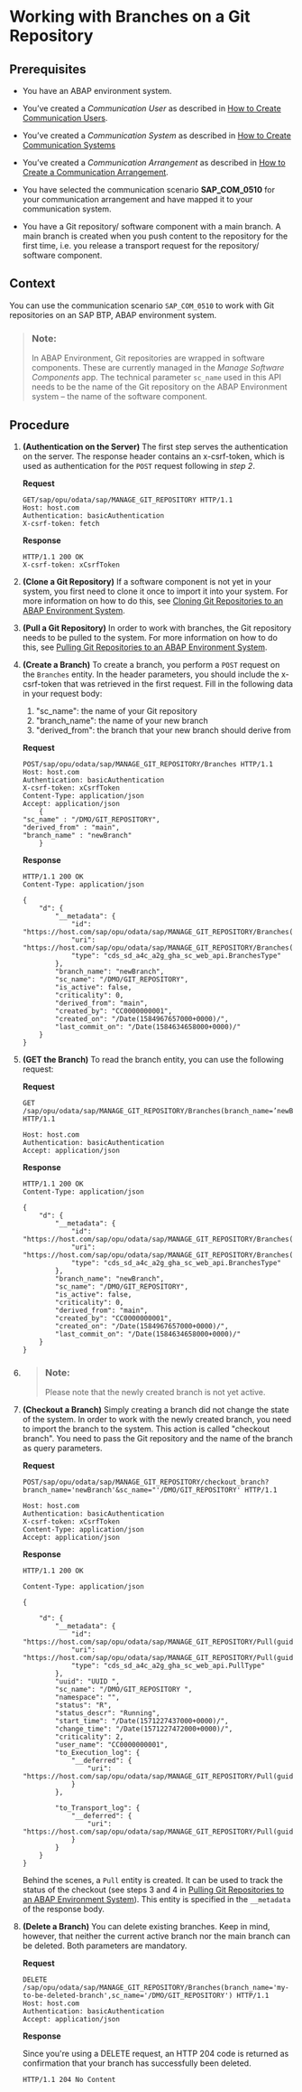 <!-- loiof571353ba0c24f37bd77c8b4b8ff5530 -->

# Working with Branches on a Git Repository



<a name="loiof571353ba0c24f37bd77c8b4b8ff5530__prereq_ign_rdy_clb"/>

## Prerequisites

-   You have an ABAP environment system.

-   You’ve created a *Communication User* as described in [How to Create Communication Users](../50-administration-and-ops/How_to_Create_Communication_Users_0377ade.md).

-   You’ve created a *Communication System* as described in [How to Create Communication Systems](../50-administration-and-ops/How_to_Create_Communication_Systems_c2234ac.md)
-   You’ve created a *Communication Arrangement* as described in [How to Create a Communication Arrangement](../50-administration-and-ops/How_to_Create_a_Communication_Arrangement_a0771f6.md).

-   You have selected the communication scenario **SAP\_COM\_0510** for your communication arrangement and have mapped it to your communication system.
-   You have a Git repository/ software component with a main branch. A main branch is created when you push content to the repository for the first time, i.e. you release a transport request for the repository/ software component.



<a name="loiof571353ba0c24f37bd77c8b4b8ff5530__context_app_2gy_clb"/>

## Context

You can use the communication scenario `SAP_COM_0510` to work with Git repositories on an SAP BTP, ABAP environment system.

> ### Note:  
> In ABAP Environment, Git repositories are wrapped in software components. These are currently managed in the *Manage Software Components* app. The technical parameter `sc_name` used in this API needs to be the name of the Git repository on the ABAP Environment system – the name of the software component.



<a name="loiof571353ba0c24f37bd77c8b4b8ff5530__steps_bgs_k42_dlb"/>

## Procedure

1.  **\(Authentication on the Server\)** The first step serves the authentication on the server. The response header contains an x-csrf-token, which is used as authentication for the `POST` request following in *step 2*.

    **Request**

    ```
    GET/sap/opu/odata/sap/MANAGE_GIT_REPOSITORY HTTP/1.1
    Host: host.com
    Authentication: basicAuthentication
    X-csrf-token: fetch
    
    ```

    **Response**

    ```
    HTTP/1.1 200 OK
    X-csrf-token: xCsrfToken
    
    ```

2.  **\(Clone a Git Repository\)** If a software component is not yet in your system, you first need to clone it once to import it into your system. For more information on how to do this, see [Cloning Git Repositories to an ABAP Environment System](Cloning_Git_Repositories_to_an_ABAP_Environment_System_0552763.md).

3.  **\(Pull a Git Repository\)** In order to work with branches, the Git repository needs to be pulled to the system. For more information on how to do this, see [Pulling Git Repositories to an ABAP Environment System](Pulling_Git_Repositories_to_an_ABAP_Environment_System_80a8d52.md).

4.  **\(Create a Branch\)** To create a branch, you perform a `POST` request on the `Branches` entity. In the header parameters, you should include the x-csrf-token that was retrieved in the first request. Fill in the following data in your request body:

    1.  "sc\_name": the name of your Git repository
    2.  "branch\_name": the name of your new branch
    3.  "derived\_from": the branch that your new branch should derive from

    **Request**

    ```
    POST/sap/opu/odata/sap/MANAGE_GIT_REPOSITORY/Branches HTTP/1.1
    Host: host.com
    Authentication: basicAuthentication
    X-csrf-token: xCsrfToken
    Content-Type: application/json
    Accept: application/json
    	{
    "sc_name" : "/DMO/GIT_REPOSITORY",
    "derived_from" : "main",
    "branch_name" : "newBranch"
    	}
    ```

    **Response**

    ```
    HTTP/1.1 200 OK
    Content-Type: application/json
    
    {
    	"d": {
    		"__metadata": {
    			"id": "https://host.com/sap/opu/odata/sap/MANAGE_GIT_REPOSITORY/Branches(branch_name='newBranch',sc_name='/DMO/GIT_REPOSITORY')",
    			"uri": "https://host.com/sap/opu/odata/sap/MANAGE_GIT_REPOSITORY/Branches(branch_name='newBranch',sc_name='/DMO/GIT_REPOSITORY')",
    			"type": "cds_sd_a4c_a2g_gha_sc_web_api.BranchesType"
    		},
    		"branch_name": "newBranch",
    		"sc_name": "/DMO/GIT_REPOSITORY",
    		"is_active": false,
    		"criticality": 0,
    		"derived_from": "main",
    		"created_by": "CC0000000001",
    		"created_on": "/Date(1584967657000+0000)/",
    		"last_commit_on": "/Date(1584634658000+0000)/"
    	}
    }
    ```

5.  **\(GET the Branch\)** To read the branch entity, you can use the following request:

    **Request**

    ```
    GET /sap/opu/odata/sap/MANAGE_GIT_REPOSITORY/Branches(branch_name=’newBranch’,sc_name=’/DMO/GIT_REPOSITORY’ HTTP/1.1
    
    Host: host.com
    Authentication: basicAuthentication
    Accept: application/json
    ```

    **Response**

    ```
    HTTP/1.1 200 OK
    Content-Type: application/json
    
    {
    	"d": {
    		"__metadata": {
    			"id": "https://host.com/sap/opu/odata/sap/MANAGE_GIT_REPOSITORY/Branches(branch_name='newBranch',sc_name='/DMO/GIT_REPOSITORY')",
    			"uri": "https://host.com/sap/opu/odata/sap/MANAGE_GIT_REPOSITORY/Branches(branch_name='newBranch',sc_name='/DMO/GIT_REPOSITORY')",
    			"type": "cds_sd_a4c_a2g_gha_sc_web_api.BranchesType"
    		},
    		"branch_name": "newBranch",
    		"sc_name": "/DMO/GIT_REPOSITORY",
    		"is_active": false,
    		"criticality": 0,
    		"derived_from": "main",
    		"created_by": "CC0000000001",
    		"created_on": "/Date(1584967657000+0000)/",
    		"last_commit_on": "/Date(1584634658000+0000)/"
    	}
    }
    ```

6.  > ### Note:  
    > Please note that the newly created branch is not yet active.

7.  **\(Checkout a Branch\)** Simply creating a branch did not change the state of the system. In order to work with the newly created branch, you need to import the branch to the system. This action is called "checkout branch". You need to pass the Git repository and the name of the branch as query parameters.

    **Request**

    ```
    POST/sap/opu/odata/sap/MANAGE_GIT_REPOSITORY/checkout_branch?branch_name='newBranch'&sc_name="'/DMO/GIT_REPOSITORY' HTTP/1.1
    
    Host: host.com
    Authentication: basicAuthentication
    X-csrf-token: xCsrfToken
    Content-Type: application/json
    Accept: application/json
    ```

    **Response**

    ```
    HTTP/1.1 200 OK
    
    Content-Type: application/json
    
    {
    
    	"d": {
    		"__metadata": {
    			"id": "https://host.com/sap/opu/odata/sap/MANAGE_GIT_REPOSITORY/Pull(guid’UUID’)", 
    			"uri": "https://host.com/sap/opu/odata/sap/MANAGE_GIT_REPOSITORY/Pull(guid’UUID’)", 
    			"type": "cds_sd_a4c_a2g_gha_sc_web_api.PullType"
    		},
    		"uuid": "UUID ",
    		"sc_name": "/DMO/GIT_REPOSITORY ",
    		"namespace": "",
    		"status": "R",
    		"status_descr": "Running",
    		"start_time": "/Date(1571227437000+0000)/",
    		"change_time": "/Date(1571227472000+0000)/",
    		"criticality": 2,
    		"user_name": "CC0000000001",
    		"to_Execution_log": {
    			"__deferred": {
    				"uri": "https://host.com/sap/opu/odata/sap/MANAGE_GIT_REPOSITORY/Pull(guid’UUID’)/to_Execution_log"
    			}
    		},
    
    		"to_Transport_log": {
    			"__deferred": {
    				"uri": "https://host.com/sap/opu/odata/sap/MANAGE_GIT_REPOSITORY/Pull(guid’UUID’)/to_Transport_log"
    			}
    		}
    	}
    }
    ```

    Behind the scenes, a `Pull` entity is created. It can be used to track the status of the checkout \(see steps 3 and 4 in [Pulling Git Repositories to an ABAP Environment System](Pulling_Git_Repositories_to_an_ABAP_Environment_System_80a8d52.md)\). This entity is specified in the `__metadata` of the response body.

8.  **\(Delete a Branch\)** You can delete existing branches. Keep in mind, however, that neither the current active branch nor the main branch can be deleted. Both parameters are mandatory.

    **Request**

    ```
    DELETE /sap/opu/odata/sap/MANAGE_GIT_REPOSITORY/Branches(branch_name='my-to-be-deleted-branch',sc_name='/DMO/GIT_REPOSITORY') HTTP/1.1
    Host: host.com
    Authentication: basicAuthentication
    Accept: application/json
    
    ```

    **Response**

    Since you're using a DELETE request, an HTTP 204 code is returned as confirmation that your branch has successfully been deleted.

    ```
    HTTP/1.1 204 No Content
    ```


